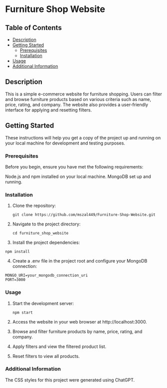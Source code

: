# Furniture Shop Website

## Table of Contents

- [Description](#description)
- [Getting Started](#getting-started)
  - [Prerequisites](#prerequisites)
  - [Installation](#installation)
- [Usage](#usage)
- [Additional Information](#additional-information)
  
## Description

This is a simple e-commerce website for furniture shopping. Users can filter and browse furniture products based on various criteria such as name, price, rating, and company. The website also provides a user-friendly interface for applying and resetting filters.

## Getting Started

These instructions will help you get a copy of the project up and running on your local machine for development and testing purposes.

### Prerequisites

Before you begin, ensure you have met the following requirements:

Node.js and npm installed on your local machine.
MongoDB set up and running.

### Installation

1. Clone the repository:

   ```
   git clone https://github.com/mszal449/Furniture-Shop-Website.git
   ```
2. Navigate to the project directory:
   ```
   cd furniture_shop_website
   ```
3. Install the project dependencies:
  ```
  npm install
  ```
4. Create a .env file in the project root and configure your MongoDB connection:
  ```
  MONGO_URI=your_mongodb_connection_uri
  PORT=3000
  ```
### Usage 
 1. Start the development server:
    ```
    npm start
    ```
    
 3. Access the website in your web browser at http://localhost:3000.

 4. Browse and filter furniture products by name, price, rating, and company.

 5. Apply filters and view the filtered product list.

 6. Reset filters to view all products.

### Additional Information
  The CSS styles for this project were generated using ChatGPT.


  
